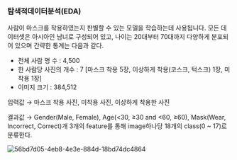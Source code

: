 ### 탐색적데이터분석(EDA)

 사람이 마스크를 착용하였는지 판별할 수 있는 모델을 학습하는데 사용됩니다. 모든 데이터셋은 아시아인 남녀로 구성되어 있고, 나이는 20대부터 70대까지 다양하게 분포되어 있으며 간략한 통계는 다음과 같다.

- 전체 사람 명 수 : 4,500
- 한 사람당 사진의 개수 : 7 [마스크 착용 5장, 이상하게 착용(코스크, 턱스크) 1장, 미착용 1장]
- 이미지 크기 : 384,512

입력값  → 마스크 착용 사진, 미착용 사진, 이상하게 착용한 사진

결과값 → Gender(Male, Female), Age(<30, ≥30 and <60, ≥60), Mask(Wear, Incorrect, Correct)개 3개의 feature를 통해 image하나당 18개의 class(0 ~ 17)로 분류한다.

![56bd7d05-4eb8-4e3e-884d-18bd74dc4864](https://user-images.githubusercontent.com/48706951/156685772-08c22924-51a8-4589-9ef6-1b7eb151869d.png)

